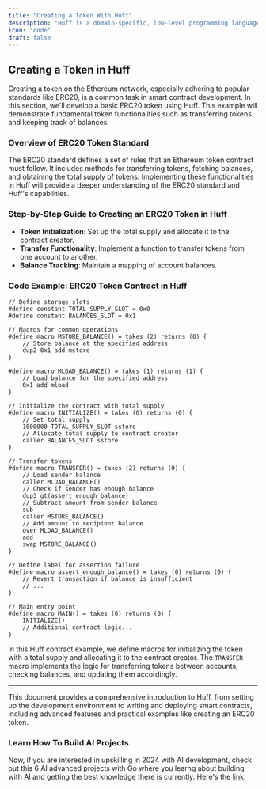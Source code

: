 ```yaml
---
title: "Creating a Token With Huff"
description: "Huff is a domain-specific, low-level programming language designed explicitly for writing smart contracts on the Ethereum blockchain."
icon: "code"
draft: false
---
```


## Creating a Token in Huff

Creating a token on the Ethereum network, especially adhering to popular standards like ERC20, is a common task in smart contract development. In this section, we'll develop a basic ERC20 token using Huff. This example will demonstrate fundamental token functionalities such as transferring tokens and keeping track of balances.

### Overview of ERC20 Token Standard

The ERC20 standard defines a set of rules that an Ethereum token contract must follow. It includes methods for transferring tokens, fetching balances, and obtaining the total supply of tokens. Implementing these functionalities in Huff will provide a deeper understanding of the ERC20 standard and Huff's capabilities.

### Step-by-Step Guide to Creating an ERC20 Token in Huff

- **Token Initialization**: Set up the total supply and allocate it to the contract creator.
- **Transfer Functionality**: Implement a function to transfer tokens from one account to another.
- **Balance Tracking**: Maintain a mapping of account balances.

### Code Example: ERC20 Token Contract in Huff

```huff
// Define storage slots
#define constant TOTAL_SUPPLY_SLOT = 0x0
#define constant BALANCES_SLOT = 0x1

// Macros for common operations
#define macro MSTORE_BALANCE() = takes (2) returns (0) {
    // Store balance at the specified address
    dup2 0x1 add mstore
}

#define macro MLOAD_BALANCE() = takes (1) returns (1) {
    // Load balance for the specified address
    0x1 add mload
}

// Initialize the contract with total supply
#define macro INITIALIZE() = takes (0) returns (0) {
    // Set total supply
    1000000 TOTAL_SUPPLY_SLOT sstore
    // Allocate total supply to contract creator
    caller BALANCES_SLOT sstore
}

// Transfer tokens
#define macro TRANSFER() = takes (2) returns (0) {
    // Load sender balance
    caller MLOAD_BALANCE()
    // Check if sender has enough balance
    dup3 gt(assert_enough_balance)
    // Subtract amount from sender balance
    sub
    caller MSTORE_BALANCE()
    // Add amount to recipient balance
    over MLOAD_BALANCE()
    add
    swap MSTORE_BALANCE()
}

// Define label for assertion failure
#define macro assert_enough_balance() = takes (0) returns (0) {
    // Revert transaction if balance is insufficient
    // ...
}

// Main entry point
#define macro MAIN() = takes (0) returns (0) {
    INITIALIZE()
    // Additional contract logic...
}
```

In this Huff contract example, we define macros for initializing the token with a total supply and allocating it to the contract creator. The `TRANSFER` macro implements the logic for transferring tokens between accounts, checking balances, and updating them accordingly.

---

This document provides a comprehensive introduction to Huff, from setting up the development environment to writing and deploying smart contracts, including advanced features and practical examples like creating an ERC20 token.


### Learn How To Build AI Projects

Now, if you are interested in upskilling in 2024 with AI development, check out this 6 AI advanced projects with Go where you learng about building with AI and getting the best knowledge there is currently. Here's the [link](https://akhilsharmatech.gumroad.com/l/zgxqq).
